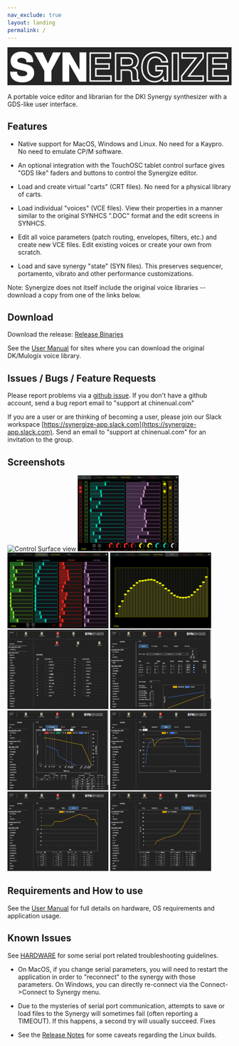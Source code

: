 ```yaml
---
nav_exclude: true
layout: landing
permalink: /
---
```

<!--![Go](https://github.com/chinenual/synergize/workflows/Go/badge.svg)-->

<!--# synergize-->

<img src="https://github.com/chinenual/synergize/raw/master/docs/screenshots/logo-for-github.png?raw=true"/>

A portable voice editor and librarian for the DKI Synergy synthesizer
with a GDS-like user interface.

## Features

* Native support for MacOS, Windows and Linux. No need for a Kaypro. No
need to emulate CP/M software.

* An optional integration with the TouchOSC tablet control surface
  gives "GDS like" faders and buttons to control the Synergize editor.

* Load and create virtual "carts" (CRT files).   No need for a physical
library of carts.

* Load individual "voices" (VCE files).   View their properties in a
manner similar to the original SYNHCS ".DOC" format and the edit screens in SYNHCS.

* Edit all voice parameters (patch routing, envelopes, filters, etc.) and create new VCE files.
Edit existing voices or create your own from scratch.

* Load and save synergy "state" (SYN files).  This preserves
sequencer, portamento, vibrato and other performance customizations.

Note: Synergize does not itself include the original voice libraries -- download a copy from one of the links below.

## Download

Download the release:
[Release Binaries](https://github.com/chinenual/synergize/releases)

See the [User Manual](voice-library.md) for sites where you can download the original DK/Mulogix voice library.

## Issues / Bugs / Feature Requests

Please report problems via a [github issue](https://github.com/chinenual/synergize/issues).  If you don't have a github account, send a bug report email to "support at chinenual.com"

If you are a user or are thinking of becoming a user, please join our Slack workspace [https://synergize-app.slack.com](https://synergize-app.slack.com).  Send an email to "support at chinenual.com" for an invitation to the group.


## Screenshots

<img title="Control Surface view" src="https://github.com/chinenual/synergize/raw/master/docs/screenshots/cs-animated.gif?raw=true" width="45%"/>
<img title="Control Surface view" src="https://github.com/chinenual/synergize/raw/master/docs/screenshots/cs-voice-tab.png?raw=true" width="45%"/>
<img title="Control Surface view" src="https://github.com/chinenual/synergize/raw/master/docs/screenshots/cs-freq-envs-tab.png?raw=true" width="45%"/>
<img title="Control Surface view" src="https://github.com/chinenual/synergize/raw/master/docs/screenshots/cs-filters-tab.png?raw=true" width="45%"/>

<img title="Cartridge voice listing view" src="https://github.com/chinenual/synergize/raw/master/docs/screenshots/viewCRT.png?raw=true" width="45%"/>
<img title="Voice main patch view" src="https://github.com/chinenual/synergize/raw/master/docs/screenshots/viewVCE_voice.png?raw=true" width="45%"/>
<img title="Voice Envelopes view" src="https://github.com/chinenual/synergize/raw/master/docs/screenshots/viewVCE_envs.png?raw=true" width="45%"/>
<img title="Voice Filters view" src="https://github.com/chinenual/synergize/raw/master/docs/screenshots/viewVCE_filters.png?raw=true" width="45%"/>
<img title="Voice Key Equalization view" src="https://github.com/chinenual/synergize/raw/master/docs/screenshots/viewVCE_keyeq.png?raw=true" width="45%"/>
<img title="Voice Key Proportion view" src="https://github.com/chinenual/synergize/raw/master/docs/screenshots/viewVCE_keyprop.png?raw=true" width="45%"/>


## Requirements and How to use

See the [User Manual](intro.md) for full details on hardware, OS
requirements and application usage.


## Known Issues

See [HARDWARE](hardware.md) for some serial port related troubleshooting guidelines.

* On MacOS, if you change serial parameters, you will need to restart the application in order to "reconnect" to the synergy with those parameters. On Windows, you can directly re-connect via the Connect->Connect to Synergy menu.

* Due to the mysteries of serial port communication, attempts to save or load files to the Synergy will sometimes fail (often reporting a TIMEOUT).  If this happens, a second try will usually succeed. Fixes 

* See the
[Release Notes](https://github.com/chinenual/synergize/releases)
for some caveats regarding the Linux builds.


